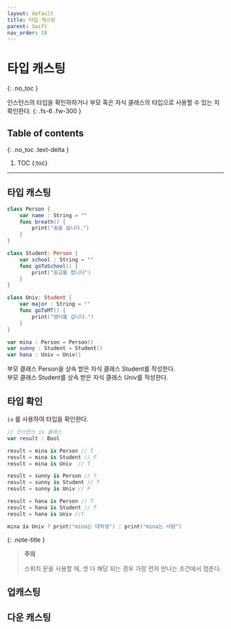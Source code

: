 ```yaml
---
layout: default
title: 타입 캐스팅 
parent: Swift
nav_order: 18
---
```



# 타입 캐스팅  
{: .no_toc }

인스턴스의 타입을 확인하하거나 부모 혹은 자식 클래스의 타입으로 사용할 수 있는 지 확인한다. 
{: .fs-6 .fw-300 }




## Table of contents
{: .no_toc .text-delta }

1. TOC
{:toc}

---


## 타입 캐스팅

```swift
class Person {
    var name : String = ""
    func breath() {
        print("숨을 쉽니다.")
    }
}

class Student: Person {
    var school : String = ""
    func goToSchool() {
        print("등교를 합니다")
    }
}

class Univ: Student {
    var major : String = ""
    func goToMT() {
        print("엠티를 갑니다.")
    }
}

var mina : Person = Person()
var sunny : Student = Student()
var hana : Univ = Univ()
```

부모 클래스 Person을 상속 받은 자식 클래스 Student를 작성한다. </br>
부모 클래스 Student를 상속 받은 자식 클래스 Univ를 작성한다.


## 타입 확인 

`is` 를 사용하여 타입을 확인한다. 

```swift
// 인스턴스 is 클래스 
var result : Bool

result = mina is Person // T
result = mina is Student // F
result = mina is Univ  // T

result = sunny is Person // T
result = sunny is Student // T
result = sunny is Univ // F

result = hana is Person // T
result = hana is Student // T
result = hana is Univ //T

mina is Univ ? print("mina는 대학생") : print("mina는 사람")
```

{: .note-title }
> **주의**
>
> 스위치 문을 사용할 때, 셋 다 해당 되는 경우 가장 먼저 만나는 조건에서 멈춘다. 


## 업캐스팅

## 다운 캐스팅 


